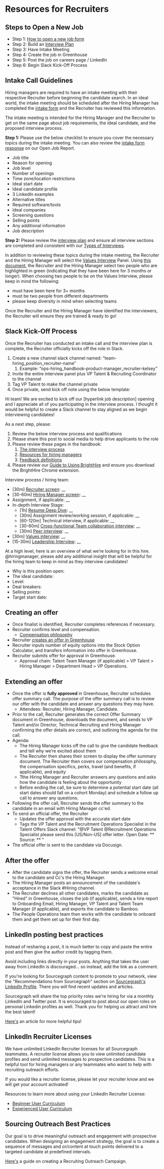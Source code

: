 # Resources for Recruiters

## Steps to Open a New Job

- Step 1: [How to open a new job form](https://docs.google.com/forms/d/e/1FAIpQLSdYwWlI_4bKKSkhWq4FrLNE2MPEhRtiq91GtEC6RuFAt-mgfA/viewform)
- Step 2: Build an [Interview Plan](https://docs.google.com/spreadsheets/d/1pMG_K3pf_pP_AIvy8jjOKc-h6htDJ5QkvEMD3prAQ5Y/edit#gid=1131029377)
- Step 3: Have Intake Meeting
- Step 4: Create the job in Greenhouse
- Step 5: Post the job on careers page / LinkedIn
- Step 6: Begin Slack Kick-Off Process

## Intake Call Guidelines

Hiring managers are required to have an intake meeting with their respective Recruiter before beginning the candidate search. In an ideal world, the intake meeting should be scheduled after the Hiring Manager has completed the [intake form](https://docs.google.com/forms/d/e/1FAIpQLSdYwWlI_4bKKSkhWq4FrLNE2MPEhRtiq91GtEC6RuFAt-mgfA/viewform) and the Recruiter has reviewed this information.

The intake meeting is intended for the Hiring Manager and the Recruiter to get on the same page about job requirements, the ideal candidate, and the proposed interview process.

**Step 1:** Please use the below checklist to ensure you cover the necessary topics during the intake meeting. You can also review the [intake form response](https://docs.google.com/spreadsheets/d/1Dpf6aDw1ESJRYroJz6-ZtaACJxwjEu4my_xeYuB3a7E/edit#gid=2123710308) on our Open Job Report.

- Job title
- Reason for opening
- Job level
- Number of openings
- Time zone/location restrictions
- Ideal start date
- Ideal candidate profile
- 3 LinkedIn examples
- Alternative titles
- Required software/tools
- Ideal companies
- Screening questions
- Selling points
- Any additional information
- Job description

**Step 2:** Please review the [interview plan](https://docs.google.com/spreadsheets/d/1pMG_K3pf_pP_AIvy8jjOKc-h6htDJ5QkvEMD3prAQ5Y/edit#gid=1808593536) and ensure all interview sections are completed and consistent with our [Types of Interviews](./types_of_interviews.md).

In addition to reviewing these topics during the intake meeting, the Recruiter and the Hiring Manager will select the [Values Interview](./hiring/evaluating_values.md) Panel. Using [this document](https://docs.google.com/spreadsheets/d/1NUDEjzud_GxocjKkd__m0hTf21tN3OIgOwtk_OjhV20/edit?ts=60e4c3bd#gid=0), the Recruiter and the Hiring Manager select two people who are highlighted in green (indicating that they have been here for 3 months or longer). When choosing two people to be on the Values Interview, please keep in mind the following:

- must have been here for 3+ months
- must be two people from different departments
- please keep diversity in mind when selecting teams

Once the Recruiter and the Hiring Manager have identified the interviewers, the Recruiter will ensure they are trained & ready to go!

## **Slack Kick-Off Process**

Once the Recruiter has conducted an intake call and the interview plan is complete, the Recruiter officially kicks off the role in Slack.

1. Create a new channel slack channel named: “team-hiring_position_recruiter-name”
   1. Example: “ops-hiring_handbook-product-manager_recruiter-kelsey”
2. Invite the entire interview panel plus VP Talent & Recruiting Coordinator to the channel
3. Tag VP Talent to make the channel private
4. Once private, send kick off note using the below template:

Hi team! We are excited to kick off our [hyperlink job description] opening and I appreciate all of you participating in the interview process. I thought it would be helpful to create a Slack channel to stay aligned as we begin interviewing candidates!

As a next step, please:

1. Review the below interview process and qualifications
2. Please share this post to social media to help drive applicants to the role
3. Please review these pages in the handbook:
   1. [The interview process](./interview_process.md)
   2. [Resources for hiring managers](./resources_for_hiring_managers.md)
   3. [Feedback definitions](./interview_process.md#overall-recommendation)
4. Please review our [Guide to Using BrightHire](./hiring/guide_to_using_brighthire.md) and ensure you download the BrightHire Chrome extension.

Interview process / hiring team:

- [30m] [Recruiter screen](./types_of_interviews.md#sts=Recruiter%20screen): \_\_
- [30-60m] [Hiring Manager screen](./types_of_interviews.md#hiring-manager-screen): \_\_
- Assignment, if applicable: \_\_
- In-depth Interview Stage:
  - [1h] [Resume Deep Dive](./types_of_interviews.md#resume-deep-dive): \_\_
  - [30m] Assignment review/working session, if applicable: \_\_
  - [60-120m] Technical interview, if applicable: \_\_
  - [30-60m] [Cross-functional Team collaboration interview](./types_of_interviews.md#cross-team-collaboration-interview): \_\_
  - [30m] [Peer interview](./types_of_interviews.md#peer-interview): \_\_
- [30m] [Values interview](./types_of_interviews.md#values-interview): \_\_
- [15-30m] [Leadership Interview](./types_of_interviews.md#leadership-interview): \_\_

At a high level, here is an overview of what we’re looking for in this hire. @hiringmanager, please add any additional insight that will be helpful for the hiring team to keep in mind as they interview candidates!

- Why is this position open:
- The ideal candidate:
- Level:
- Deal breakers:
- Selling points:
- Target start date:

## Creating an offer

- Once finalist is identified, Recruiter completes references if necessary.
- Recruiter confirms level and compensation.
  - [Compensation philosophy](../people-ops/compensation/index.md#components-of-compensation)
- Recruiter [creates an offer in Greenhouse](https://support.greenhouse.io/hc/en-us/articles/200721744-Create-offer)
- Recruiter inputs number of equity options into the Stock Option Calculator, and transfers information into offer in Greenhouse.
- Recruiter submits offer for approval in Greenhouse.
  - Approval chain: Talent Team Manager (if applicable) > VP Talent > Hiring Manager > Department Head > VP Operations.

## Extending an offer

- Once the offer is **fully approved** in Greenhouse, Recruiter schedules offer summary call. The purpose of the offer summary call is to review our offer with the candidate and answer any questions they may have.
  - Attendees: Recruiter, Hiring Manager, Candidate.
- Prior to the call, Recruiter generates the correct Offer Summary document in Greenhouse, downloads the document, and sends to VP Talent and/or Director, Technical Recruiting and Hiring Manager confirming the offer details are correct, and outlining the agenda for the call.
- Agenda:
  - The Hiring Manager kicks off the call to give the candidate feedback and tell why we’re excited about them
  - The Recruiter then shares their screen to display the offer summary document. The Recruiter then covers our compensation philosophy, the compensation specifics, perks, travel (and benefits, if applicable), and equity
  - Tthe Hiring Manager and Recruiter answers any questions and asks how the candidate is feeling about the opportunity
  - Before ending the call, be sure to determine a potential start date (all start dates should fall on a cohort Monday) and schedule a follow up call to answer any questions.
- Following the offer call, Recruiter sends the offer summary to the candidate in an email with Hiring Manager cc'ed.
- To send an official offer, the Recruiter
  - Updates the offer approval with the accurate start date
  - Tags the VP Talent and the Recruitment Operations Specialist in the Talent Offers Slack channel: "@VP Talent @Recruitment Operations Specialist please send this [US/Non-US] offer letter. Open Date: ** Source: ** "
- The official offer is sent to the candidate via Docusign.

## After the offer

- After the candidate signs the offer, the Recruiter sends a welcome email to the candidate and Cc's the Hiring Manager.
- The Hiring Manager posts an announcement of the candidate's acceptance in the Slack #Hiring channel.
- The Recruiter declines all other candidates, marks the candidate as "Hired" in Greenhouse, closes the job (if applicable), sends a hire report to Onboarding Email, Hiring Manager, VP Talent and Talent Team Manager (if applicable), and exports the candidate to Bamboo.
- The People Operations team then works with the candidate to onboard them and get them set up for their first day.

## LinkedIn posting best practices

Instead of resharing a post, it is much better to copy and paste the entire post and then give the author credit by tagging them.

Avoid including links directly in your posts. Anything that takes the user away from LinkedIn is discouraged... so instead, add the link as a comment.

If you're looking for Sourcegraph content to promote to your network, view the "Recommendations from Sourcegraph" section on [Sourcegraph's LinkedIn Profile](https://www.linkedin.com/company/sourcegraph). There you will find recent updates and articles.

Sourcegraph will share the top priority roles we're hiring for via a monthly LinkedIn and Twitter post. It is encouraged to post about our open roles on personal Linkedin profiles as well. Thank you for helping us attract and hire the best talent!

[Here's](https://www.linkedin.com/pulse/13-tips-mastering-linkedin-algorithm-jay-palter/) an article for more helpful tips!

## LinkedIn Recruiter Licenses

We have unlimited LinkedIn Recruiter licenses for all Sourcegraph teammates. A recruiter license allows you to view unlimited candidate profiles and send unlimited messages to prospective candidates. This is a helpful tool for hiring managers or any teammates who want to help with recruiting outreach efforts.

If you would like a recruiter license, please let your recruiter know and we will get your account activated!

Resources to learn more about using your LinkedIn Recruiter License:
- [Beginner User Curriculum](https://nam06.safelinks.protection.outlook.com/?url=https%3A%2F%2Ftraining.talent.linkedin.com%2Fseries%2Ftsep%2Flinkedin-recruiter-for-new-users-tsep&data=04%7C01%7Ccestrella%40linkedin.com%7C1ba987a0c7e04e959b6208d973b4f7c9%7C72f988bf86f141af91ab2d7cd011db47%7C1%7C0%7C637668043371226775%7CUnknown%7CTWFpbGZsb3d8eyJWIjoiMC4wLjAwMDAiLCJQIjoiV2luMzIiLCJBTiI6Ik1haWwiLCJXVCI6Mn0%3D%7C1000&sdata=ZZ53ap8WeBM1COR76EWDX0vdjCKnh1Q%2Bhm93VruCXrE%3D&reserved=0)
- [Experienced User Curriculum](https://nam06.safelinks.protection.outlook.com/?url=https%3A%2F%2Ftraining.talent.linkedin.com%2Fseries%2Ftsep%2Fleverage-the-full-power-of-linkedin-recruiter-tsep&data=04%7C01%7Ccestrella%40linkedin.com%7C1ba987a0c7e04e959b6208d973b4f7c9%7C72f988bf86f141af91ab2d7cd011db47%7C1%7C0%7C637668043371226775%7CUnknown%7CTWFpbGZsb3d8eyJWIjoiMC4wLjAwMDAiLCJQIjoiV2luMzIiLCJBTiI6Ik1haWwiLCJXVCI6Mn0%3D%7C1000&sdata=agxl%2B4%2BMf5nGXhHMDCfq%2F5cP2Ecw3qVW9%2B%2BKQrY%2FFSM%3D&reserved=0)

## Sourcing Outreach Best Practices

Our goal is to drive meaningful outreach and engagement with prospective candidates. When designing an engagement strategy, the goal is to create a sequence of messages and or/content at touch points delivered to a targeted candidate at predefined intervals.

[Here's](https://docs.google.com/presentation/d/1cwPWbk_w2uRWsz_DuUJy_Jz_pVuSpM6pmZnfPU6cf4c/edit#slide=id.p2) a guide on creating a Recruiting Outreach Campaign.
